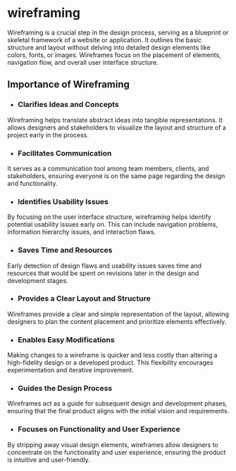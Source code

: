 # wireframing
Wireframing is a crucial step in the design process, serving as a blueprint or skeletal framework of a website or application. It outlines the basic structure and layout without delving into detailed design elements like colors, fonts, or images. Wireframes focus on the placement of elements, navigation flow, and overall user interface structure.
## Importance of Wireframing
- ### Clarifies Ideas and Concepts
Wireframing helps translate abstract ideas into tangible representations. It allows designers and stakeholders to visualize the layout and structure of a project early in the process.
- ### Facilitates Communication
It serves as a communication tool among team members, clients, and stakeholders, ensuring everyone is on the same page regarding the design and functionality.
- ### Identifies Usability Issues
By focusing on the user interface structure, wireframing helps identify potential usability issues early on. This can include navigation problems, information hierarchy issues, and interaction flaws.
- ### Saves Time and Resources
Early detection of design flaws and usability issues saves time and resources that would be spent on revisions later in the design and development stages.
- ### Provides a Clear Layout and Structure
Wireframes provide a clear and simple representation of the layout, allowing designers to plan the content placement and prioritize elements effectively.
- ### Enables Easy Modifications
Making changes to a wireframe is quicker and less costly than altering a high-fidelity design or a developed product. This flexibility encourages experimentation and iterative improvement.
- ### Guides the Design Process
Wireframes act as a guide for subsequent design and development phases, ensuring that the final product aligns with the initial vision and requirements.
- ### Focuses on Functionality and User Experience
By stripping away visual design elements, wireframes allow designers to concentrate on the functionality and user experience, ensuring the product is intuitive and user-friendly.

